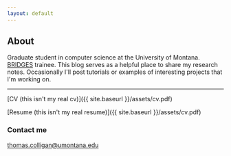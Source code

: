 ```yaml
---
layout: default
---
```

## About
Graduate student in computer science at the University of Montana.
[BRIDGES](https://www.umt.edu/bridges/) trainee. This blog serves as a helpful place to share my 
research notes. Occasionally I'll post tutorials or examples of
interesting projects that I'm working on.

****

[CV (this isn't my real cv)]({{ site.baseurl }}/assets/cv.pdf)


[Resume (this isn't my real resume)]({{ site.baseurl }}/assets/cv.pdf)

### Contact me

[thomas.colligan@umontana.edu](mailto:thomas.colligan@umontana.edu)
